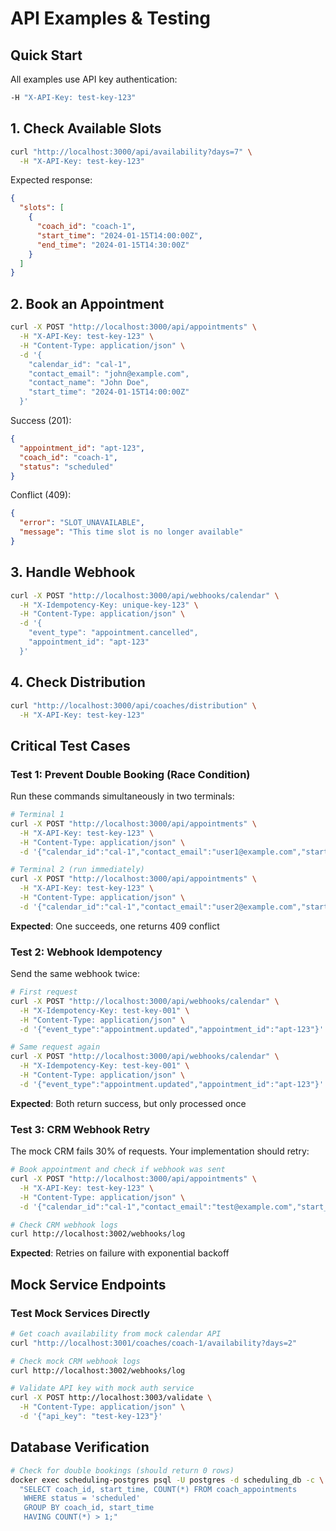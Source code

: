# API Examples & Testing

## Quick Start

All examples use API key authentication:
```bash
-H "X-API-Key: test-key-123"
```

## 1. Check Available Slots

```bash
curl "http://localhost:3000/api/availability?days=7" \
  -H "X-API-Key: test-key-123"
```

Expected response:
```json
{
  "slots": [
    {
      "coach_id": "coach-1",
      "start_time": "2024-01-15T14:00:00Z",
      "end_time": "2024-01-15T14:30:00Z"
    }
  ]
}
```

## 2. Book an Appointment

```bash
curl -X POST "http://localhost:3000/api/appointments" \
  -H "X-API-Key: test-key-123" \
  -H "Content-Type: application/json" \
  -d '{
    "calendar_id": "cal-1",
    "contact_email": "john@example.com",
    "contact_name": "John Doe",
    "start_time": "2024-01-15T14:00:00Z"
  }'
```

Success (201):
```json
{
  "appointment_id": "apt-123",
  "coach_id": "coach-1",
  "status": "scheduled"
}
```

Conflict (409):
```json
{
  "error": "SLOT_UNAVAILABLE",
  "message": "This time slot is no longer available"
}
```

## 3. Handle Webhook

```bash
curl -X POST "http://localhost:3000/api/webhooks/calendar" \
  -H "X-Idempotency-Key: unique-key-123" \
  -H "Content-Type: application/json" \
  -d '{
    "event_type": "appointment.cancelled",
    "appointment_id": "apt-123"
  }'
```

## 4. Check Distribution

```bash
curl "http://localhost:3000/api/coaches/distribution" \
  -H "X-API-Key: test-key-123"
```

## Critical Test Cases

### Test 1: Prevent Double Booking (Race Condition)

Run these commands simultaneously in two terminals:
```bash
# Terminal 1
curl -X POST "http://localhost:3000/api/appointments" \
  -H "X-API-Key: test-key-123" \
  -H "Content-Type: application/json" \
  -d '{"calendar_id":"cal-1","contact_email":"user1@example.com","start_time":"2024-01-15T15:00:00Z"}'

# Terminal 2 (run immediately)
curl -X POST "http://localhost:3000/api/appointments" \
  -H "X-API-Key: test-key-123" \
  -H "Content-Type: application/json" \
  -d '{"calendar_id":"cal-1","contact_email":"user2@example.com","start_time":"2024-01-15T15:00:00Z"}'
```

**Expected**: One succeeds, one returns 409 conflict

### Test 2: Webhook Idempotency

Send the same webhook twice:
```bash
# First request
curl -X POST "http://localhost:3000/api/webhooks/calendar" \
  -H "X-Idempotency-Key: test-key-001" \
  -H "Content-Type: application/json" \
  -d '{"event_type":"appointment.updated","appointment_id":"apt-123"}'

# Same request again
curl -X POST "http://localhost:3000/api/webhooks/calendar" \
  -H "X-Idempotency-Key: test-key-001" \
  -H "Content-Type: application/json" \
  -d '{"event_type":"appointment.updated","appointment_id":"apt-123"}'
```

**Expected**: Both return success, but only processed once

### Test 3: CRM Webhook Retry

The mock CRM fails 30% of requests. Your implementation should retry:
```bash
# Book appointment and check if webhook was sent
curl -X POST "http://localhost:3000/api/appointments" \
  -H "X-API-Key: test-key-123" \
  -H "Content-Type: application/json" \
  -d '{"calendar_id":"cal-1","contact_email":"test@example.com","start_time":"2024-01-15T16:00:00Z"}'

# Check CRM webhook logs
curl http://localhost:3002/webhooks/log
```

**Expected**: Retries on failure with exponential backoff

## Mock Service Endpoints

### Test Mock Services Directly

```bash
# Get coach availability from mock calendar API
curl "http://localhost:3001/coaches/coach-1/availability?days=2"

# Check mock CRM webhook logs
curl http://localhost:3002/webhooks/log

# Validate API key with mock auth service
curl -X POST http://localhost:3003/validate \
  -H "Content-Type: application/json" \
  -d '{"api_key": "test-key-123"}'
```

## Database Verification

```bash
# Check for double bookings (should return 0 rows)
docker exec scheduling-postgres psql -U postgres -d scheduling_db -c \
  "SELECT coach_id, start_time, COUNT(*) FROM coach_appointments 
   WHERE status = 'scheduled' 
   GROUP BY coach_id, start_time 
   HAVING COUNT(*) > 1;"
```